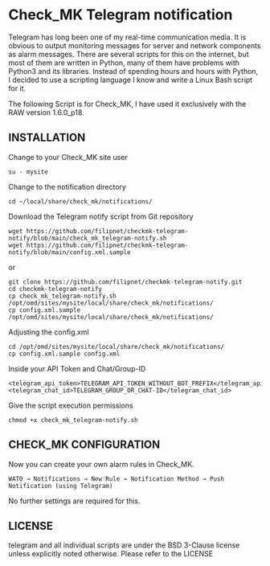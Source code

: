 # Check_MK Telegram notification
Telegram has long been one of my real-time communication media. It is obvious to output monitoring messages for server and network components as alarm messages. There are several scripts for this on the internet, but most of them are written in Python, many of them have problems with Python3 and its libraries. Instead of spending hours and hours with Python, I decided to use a scripting language I know and write a Linux Bash script for it.

The following Script is for Check_MK, I have used it exclusively with the RAW version 1.6.0_p18.

## INSTALLATION
Change to your Check_MK site user
```
su - mysite
```

Change to the notification directory
```
cd ~/local/share/check_mk/notifications/
```

Download the Telegram notify script from Git repository

```
wget https://github.com/filipnet/checkmk-telegram-notify/blob/main/check_mk_telegram-notify.sh
wget https://github.com/filipnet/checkmk-telegram-notify/blob/main/config.xml.sample
```
or 
```
git clone https://github.com/filipnet/checkmk-telegram-notify.git
cd checkmk-telegram-notify
cp check_mk_telegram-notify.sh /opt/omd/sites/mysite/local/share/check_mk/notifications/
cp config.xml.sample /opt/omd/sites/mysite/local/share/check_mk/notifications/
```

Adjusting the config.xml
```
cd /opt/omd/sites/mysite/local/share/check_mk/notifications/
cp config.xml.sample config.xml
```

Inside your API Token and Chat/Group-ID
```
<telegram_api_token>TELEGRAM_API_TOKEN_WITHOUT_BOT_PREFIX</telegram_api_token>
<telegram_chat_id>TELEGRAM_GROUP_OR_CHAT-ID</telegram_chat_id>
```

Give the script execution permissions
```
chmod +x check_mk_telegram-notify.sh
```

## CHECK_MK CONFIGURATION
Now you can create your own alarm rules in Check_MK.

```WATO → Notifications → New Rule → Notification Method → Push Notification (using Telegram)```

No further settings are required for this.

## LICENSE
telegram and all individual scripts are under the BSD 3-Clause license unless explicitly noted otherwise. Please refer to the LICENSE
